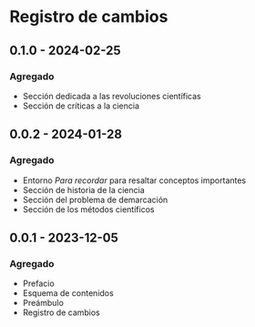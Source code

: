 # Registro de cambios

## 0.1.0 - 2024-02-25

### Agregado
- Sección dedicada a las revoluciones científicas
- Sección de críticas a la ciencia

## 0.0.2 - 2024-01-28

### Agregado
- Entorno *Para recordar* para resaltar conceptos importantes
- Sección de historia de la ciencia
- Sección del problema de demarcación
- Sección de los métodos científicos

## 0.0.1 - 2023-12-05

### Agregado

- Prefacio
- Esquema de contenidos
- Preámbulo
- Registro de cambios